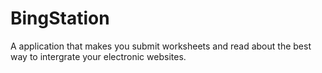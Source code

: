 # BingStation
A application that makes you submit worksheets and read about the best way to intergrate your electronic websites.
